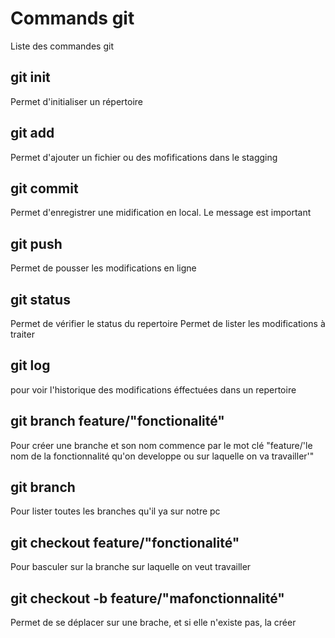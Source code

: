# Commands git

Liste des commandes git

## git init
Permet d'initialiser un répertoire

## git add
Permet d'ajouter un fichier ou des mofifications dans le stagging

## git commit
Permet d'enregistrer une midification en local.
Le message est important

## git push
Permet de pousser les modifications en ligne

## git status
Permet de vérifier le status du repertoire
Permet de lister les modifications à traiter

## git log
pour voir l'historique des modifications éffectuées dans un repertoire

## git branch feature/"fonctionalité"
Pour créer une branche et son nom commence par le mot clé "feature/'le nom de la fonctionnalité qu'on developpe ou sur laquelle on va travailler'"

## git branch
Pour lister toutes les branches qu'il ya sur notre pc

## git checkout feature/"fonctionalité"
Pour basculer sur la branche sur laquelle on veut travailler

## git checkout -b feature/"mafonctionnalité"
Permet de se déplacer sur une brache, et si elle n'existe pas, la créer


